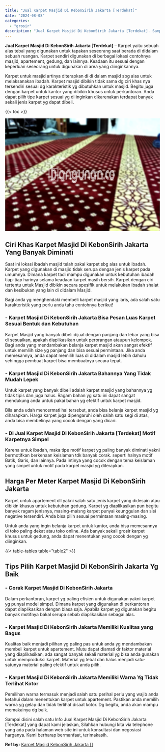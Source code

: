 ```yaml
---
title: "Jual Karpet Masjid Di KebonSirih Jakarta [Terdekat]"
date: "2024-08-08"
categories: 
  - "grosir"
description: "Jual Karpet Masjid Di KebonSirih Jakarta [Terdekat]. Sampai disini salah satu Info Jual Karpet Masjid Di KebonSirih Jakarta [Terdekat] yang dapat kami jela..."
---
```


**Jual Karpet Masjid Di KebonSirih Jakarta \[Terdekat\]** – Karpet yaitu sebuah alas tebal yang digunakan untuk tapakan seseorang saat berada di didalam sebuah ruangan. Karpet sendiri digunakan di berbagai lokasi contohnya masjid, apartement, gedung, dan lainnya. Keadaan itu sesuai dengan keperluan seseorang untuk digunakan di area yang diinginkannya.

Karpet untuk masjid artinya diterapkan di di dalam masjid sbg alas untuk melaksanakan ibadah. Karpet masjid dibikin tidak sama dg ciri khas nya tersendiri sesuai dg karakteristik yg dibutuhkan untuk masjid. Begitu juga dengan karpet untuk kantor yang dibikin khusus untuk perkantoran. Anda dapat pilih tipe karpet sesuai yg di inginkan dikarenakan terdapat banyak sekali jenis karpet yg dapat dibeli.

{{< toc >}}

![Jual Karpet Masjid Di KebonSirih Jakarta [Terdekat]](/images/grosir-karpet-murah-12.png)

## Ciri Khas Karpet Masjid Di KebonSirih Jakarta Yang Banyak Diminati

Saat ini lokasi ibadah masjid telah pakai karpet sbg alas untuk ibadah. Karpet yang digunakan di masjid tidak serupa dengan jenis karpet pada umumnya. Dimana karpet tadi mampu digunakan untuk kebutuhan ibadah tiap-tiap harinya selama keadaan karpet masih bersih. Karpet dengan ciri tertentu untuk Masjid dibikin secara spesifik untuk melakukan ibadah shalat dan kesibukan yang lain di didalam Masjid.

Bagi anda yg menghendaki membeli karpet masjid yang laris, ada salah satu karakteristik yang perlu anda tahu contohnya berikut!

### \- Karpet Masjid Di KebonSirih Jakarta Bisa Pesan Luas Karpet Sesuai Bentuk dan Kebutuhan

Karpet Masjid yang banyak dibeli dijual dengan panjang dan lebar yang bisa di sesuaikan, apakah diaplikasikan untuk perorangan ataupun kelompok. Bagi anda yang mendambakan belanja karpet masjid akan sangat efektif untuk memliih size yg panjang dan bisa sesuai permintaan. Jika anda memesannya, anda dapat memilih luas di didalam masjid lebih dahulu sehingga pembuat karpet bisa membuatnya secara tepat.

### \- Karpet Masjid Di KebonSirih Jakarta Bahannya Yang Tidak Mudah Lepek

Untuk karpet yang banyak dibeli adalah karpet masjid yang bahannya yg tidak tipis dan juga halus. Ragam bahan yg satu ini dapat sangat mendukung anda untuk pakai bahan yg efektif untuk karpet masjid.

Bila anda udah mencermati hal tersebut, anda bisa belanja karpet masjid yg diharapkan. Harga karpet juga dipengaruhi oleh salah satu segi di atas, anda bisa membelinya yang cocok dengan yang dicari.

### \- Di Jual Karpet Masjid Di KebonSirih Jakarta \[Terdekat\] Motif Karpetnya Simpel

Karena untuk ibadah, maka tipe motif karpet yg paling banyak diminati yakni bermotifkan berkenaan keislaman tdk banyak corak. seperti halnya motif Batik, Garis, dan lainnya. Pada intinya yang cocok dengan tema keislaman yang simpel untuk motif pada karpet masjid yg diterapkan.

## Harga Per Meter Karpet Masjid Di KebonSirih Jakarta

Karpet untuk apartement dll yakni salah satu jenis karpet yang didesain atau dibikin khusus untuk kebutuhan gedung. Karpet yg diaplikasikan pun begitu banyak ragam jenisnya, masing-maisng karpet punyai keunggulan dan sisi negative tersendiri. Anda bisa pilih sesuai permintaan masing-masing.

Untuk anda yang ingin belanja karpet untuk kantor, anda bisa memesannya di toko paling dekat atau toko online. Ada banyak sekali grosir karpet khusus untuk gedung, anda dapat menentukan yang cocok dengan yg diinginkan.

{{< table-tables table="table2" >}}

## Tips Pilih Karpet Masjid Di KebonSirih Jakarta Yg Baik

### \- Corak Karpet Masjid Di KebonSirih Jakarta

Dalam perkantoran, karpet yg paling efisien untuk digunakan yakni karpet yg punyai model simpel. Dimana karpet yang digunakan di perkantoran dapat diaplikasikan dengan biasa saja. Apabila karpet yg digunakan begitu banyak motifnya bakal serupa sebab diaplikasikan sebagai alas.

### \- Karpet Masjid Di KebonSirih Jakarta Memiliki Kualitas yang Bagus

Kualitas baik menjadi pilihan yg paling pas untuk anda yg mendambakan membeli karpet untuk apartement. Mutu dapat diamati dr faktor material yang diaplikasikan, ada sangat banyak sekali material yg bisa anda gunakan untuk memproduksi karpet. Material yg tebal dan halus menjadi satu-satunya material paling efektif untuk anda pilih.

### \- Karpet Masjid Di KebonSirih Jakarta Memiliki Warna Yg Tidak Terlihat Kotor

Pemilihan warna termasuk menjadi salah satu perihal perlu yang wajib anda ketahui dalam menentukan karpet untuk apartement. Pastikan anda memilih warna yg gelap dan tidak terlihat disaat kotor. Dg begitu, anda akan mampu memakainya dg baik.

Sampai disini salah satu Info Jual Karpet Masjid Di KebonSirih Jakarta \[Terdekat\] yang dapat kami jelaskan, Silahkan hubungi kita via telephone yang ada pada halaman web site ini untuk konsultasi dan negosiasi harganya. Kami berharap bermanfaat, terimakasih.

**Ref by:**  [Karpet Masjid KebonSirih Jakarta []](https://id.wikipedia.org/wiki/Karpet)
